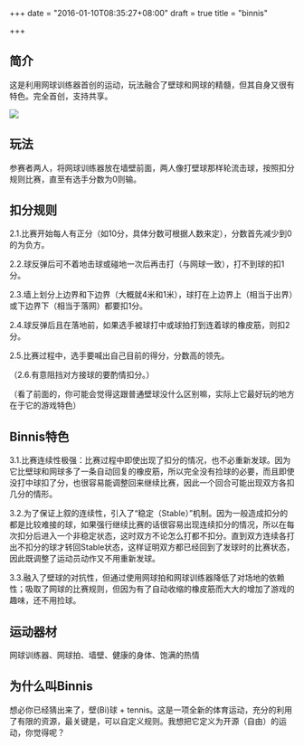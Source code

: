 +++
date = "2016-01-10T08:35:27+08:00"
draft = true
title = "binnis"

+++



## 简介

这是利用网球训练器首创的运动，玩法融合了壁球和网球的精髓，但其自身又很有特色。完全首创，支持共享。

![](/images/binnis.jpg)

## 玩法

参赛者两人，将网球训练器放在墙壁前面，两人像打壁球那样轮流击球，按照扣分规则比赛，直至有选手分数为0则输。

## 扣分规则

2.1.比赛开始每人有正分（如10分，具体分数可根据人数来定），分数首先减少到0的为负方。

2.2.球反弹后可不着地击球或碰地一次后再击打（与网球一致），打不到球的扣1分。

2.3.墙上划分上边界和下边界（大概就4米和1米），球打在上边界上（相当于出界）或下边界下（相当于落网）都要扣1分。

2.4.球反弹后且在落地前，如果选手被球打中或球拍打到连着球的橡皮筋，则扣2分。

2.5.比赛过程中，选手要喊出自己目前的得分，分数高的领先。

（2.6.有意阻挡对方接球的要酌情扣分。）

（看了前面的，你可能会觉得这跟普通壁球没什么区别嘛，实际上它最好玩的地方在于它的游戏特色）

## Binnis特色

3.1.比赛连续性极强：比赛过程中即使出现了扣分的情况，也不必重新发球。因为它比壁球和网球多了一条自动回复的橡皮筋，所以完全没有捡球的必要，而且即使没打中球扣了分，也很容易能调整回来继续比赛，因此一个回合可能出现双方各扣几分的情形。

3.2.为了保证上叙的连续性，引入了“稳定（Stable）”机制。因为一般造成扣分的都是比较难接的球，如果强行继续比赛的话很容易出现连续扣分的情况，所以在每次扣分后进入一个非稳定状态，这时双方不论怎么打都不扣分。直到双方连续各打出不扣分的球才转回Stable状态，这样证明双方都已经回到了发球时的比赛状态，因此既调整了运动员动作又不用重新发球。

3.3.融入了壁球的对抗性，但通过使用网球拍和网球训练器降低了对场地的依赖性；吸取了网球的比赛规则，但因为有了自动收缩的橡皮筋而大大的增加了游戏的趣味，还不用捡球。

## 运动器材

网球训练器、网球拍、墙壁、健康的身体、饱满的热情

## 为什么叫Binnis

想必你已经猜出来了，壁(Bi)球 + tennis。这是一项全新的体育运动，充分的利用了有限的资源，最关键是，可以自定义规则。我想把它定义为开源（自由）的运动，你觉得呢？
